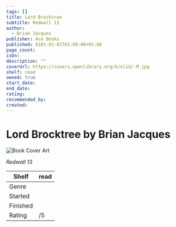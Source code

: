 ```yaml
---
tags: []
title: Lord Brocktree
subtitle: Redwall 13
author:
  - Brian Jacques
publisher: Ace Books
published: 0101-01-01T01:00:00+01:00
page_count: 
isbn: 
description: ""
coverUrl: https://covers.openlibrary.org/b/olid/-M.jpg
shelf: read
owned: true
start_date: 
end_date: 
rating: 
recommended_by: 
created: 
---
```


# Lord Brocktree by Brian Jacques

![Book Cover Art](https://covers.openlibrary.org/b/olid/-M.jpg)

_Redwall 13_

| Shelf | read |
| --- | --- |
| Genre |  |
| Started |  |
| Finished |  |
| Rating | /5 |

